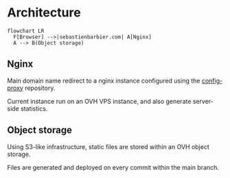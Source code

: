 # Architecture

```mermaid
flowchart LR
  F[Browser] -->|sebastienbarbier.com| A[Nginx]
  A --> B(Object storage)
```

## Nginx

Main domain name redirect to a nginx instance configured using the [config-proxy](https://github.com/sebastienbarbier/config-proxy) repository.

Current instance run on an OVH VPS instance, and also generate server-side statistics.

## Object storage

Using S3-like infrastructure, static files are stored within an OVH object storage. 

Files are generated and deployed on every commit within the main branch.

